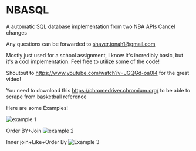 # NBASQL
A automatic SQL database implementation from two NBA APIs 
Cancel changes

Any questions can be forwarded to shaver.jonah1@gmail.com

Mostly just used for a school assignment, I know it's incredibly basic, but it's a cool implementation. Feel free to utilize some of the code!

Shoutout to https://www.youtube.com/watch?v=JGQGd-oa0l4 for the great video!

You need to download this https://chromedriver.chromium.org/ to be able to scrape from basketball reference


Here are some Examples!

![example 1](https://user-images.githubusercontent.com/103085654/161881267-89c0c1a0-57ee-44b7-8947-15193f69c396.png)



Order BY+Join
![example 2](https://user-images.githubusercontent.com/103085654/161881402-ef85348e-3e91-40c5-85a1-574cb176019d.png)


Inner join+Like+Order By
![Example 3](https://user-images.githubusercontent.com/103085654/161881558-1645b6c8-a01c-4d54-b8c5-96422a295444.png)

